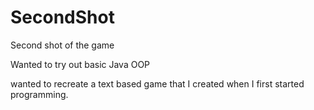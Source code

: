 SecondShot
==========

Second shot of the game

Wanted to try out basic Java OOP

wanted to recreate a text based game that I created when I first started programming.
